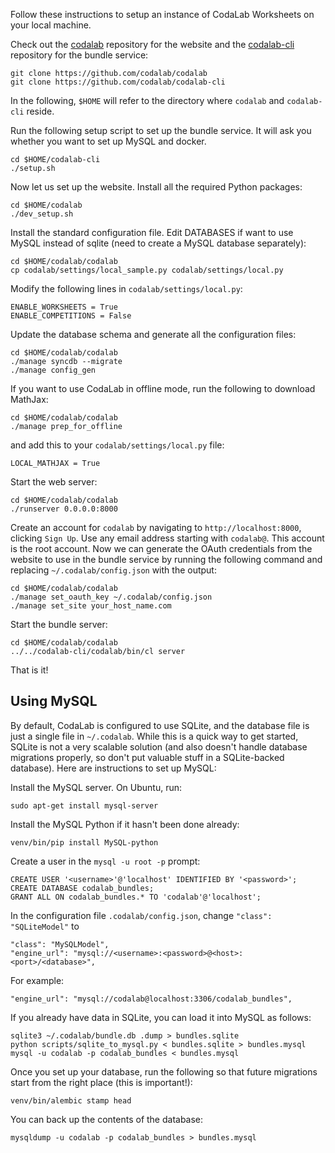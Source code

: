 Follow these instructions to setup an instance of CodaLab Worksheets on your local machine.

Check out the [codalab](https://github.com/codalab/codalab) repository for the website and the [codalab-cli](https://github.com/codalab/codalab-cli) repository for the bundle service:

    git clone https://github.com/codalab/codalab
    git clone https://github.com/codalab/codalab-cli

In the following, `$HOME` will refer to the directory where `codalab` and `codalab-cli` reside.

Run the following setup script to set up the bundle service.  It will ask you whether you want to set up MySQL and docker.

    cd $HOME/codalab-cli
    ./setup.sh

Now let us set up the website.  Install all the required Python packages:

    cd $HOME/codalab
    ./dev_setup.sh

Install the standard configuration file.  Edit DATABASES if want to use MySQL
instead of sqlite (need to create a MySQL database separately):

    cd $HOME/codalab/codalab
    cp codalab/settings/local_sample.py codalab/settings/local.py

Modify the following lines in `codalab/settings/local.py`:

    ENABLE_WORKSHEETS = True
    ENABLE_COMPETITIONS = False

Update the database schema and generate all the configuration files:

    cd $HOME/codalab/codalab
    ./manage syncdb --migrate
    ./manage config_gen

If you want to use CodaLab in offline mode, run the following to download
MathJax:

    cd $HOME/codalab/codalab
    ./manage prep_for_offline

and add this to your `codalab/settings/local.py` file:

    LOCAL_MATHJAX = True

Start the web server:

    cd $HOME/codalab/codalab
    ./runserver 0.0.0.0:8000

Create an account for `codalab` by navigating to `http://localhost:8000`,
clicking `Sign Up`.  Use any email address starting with
`codalab@`.  This account is the root account.
Now we can generate the OAuth credentials from the website to use in the bundle service
by running the following command and replacing `~/.codalab/config.json` with the output:

    cd $HOME/codalab/codalab
    ./manage set_oauth_key ~/.codalab/config.json
    ./manage set_site your_host_name.com

Start the bundle server:

    cd $HOME/codalab/codalab
    ../../codalab-cli/codalab/bin/cl server

That is it!

## Using MySQL

By default, CodaLab is configured to use SQLite, and the database file is just a single
file in `~/.codalab`.  While this is a quick way to get started, SQLite is not a very
scalable solution (and also doesn't handle database migrations properly, so
don't put valuable stuff in a SQLite-backed database). Here are instructions to
set up MySQL:

Install the MySQL server.  On Ubuntu, run:

    sudo apt-get install mysql-server

Install the MySQL Python if it hasn't been done already:

    venv/bin/pip install MySQL-python

Create a user in the `mysql -u root -p` prompt:

    CREATE USER '<username>'@'localhost' IDENTIFIED BY '<password>';
    CREATE DATABASE codalab_bundles;
    GRANT ALL ON codalab_bundles.* TO 'codalab'@'localhost';

In the configuration file `.codalab/config.json`,
change `"class": "SQLiteModel"` to

    "class": "MySQLModel",
    "engine_url": "mysql://<username>:<password>@<host>:<port>/<database>",

For example:

    "engine_url": "mysql://codalab@localhost:3306/codalab_bundles",

If you already have data in SQLite, you can load it into MySQL as follows:

    sqlite3 ~/.codalab/bundle.db .dump > bundles.sqlite
    python scripts/sqlite_to_mysql.py < bundles.sqlite > bundles.mysql 
    mysql -u codalab -p codalab_bundles < bundles.mysql

Once you set up your database, run the following so that future migrations
start from the right place (this is important!):

    venv/bin/alembic stamp head

You can back up the contents of the database:

    mysqldump -u codalab -p codalab_bundles > bundles.mysql